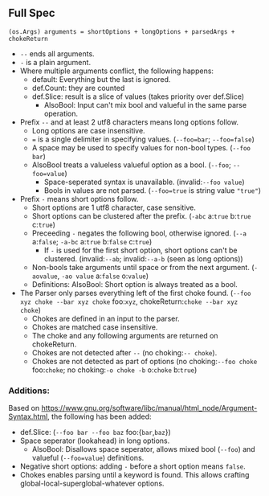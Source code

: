 ## Full Spec
```
(os.Args) arguments = shortOptions + longOptions + parsedArgs + chokeReturn
```

- `--` ends all arguments.
- `-` is a plain argument.
- Where multiple arguments conflict, the following happens:
    - default: Everything but the last is ignored.
    - def.Count: they are counted
    - def.Slice: result is a slice of values (takes priority over def.Slice)
        - AlsoBool: Input can't mix bool and valueful in the same parse operation.
- Prefix `--` and at least 2 utf8 characters means long options follow.
    - Long options are case insensitive.
    - `=` is a single delimiter in specifying values. (`--foo=bar`; `--foo=false`)
    - A space may be used to specify values for non-bool types. (`--foo bar`)
    - AlsoBool treats a valueless valueful option as a bool. (`--foo`; `--foo=value`)
        - Space-seperated syntax is unavailable. (invalid:`--foo value`)
        - Bools in values are not parsed. (`--foo=true` is string value `"true"`)
- Prefix `-` means short options follow.
    - Short options are 1 utf8 character, case sensitive.
    - Short options can be clustered after the prefix. (`-abc` a:`true` b:`true` c:`true`)
    - Preceeding `-` negates the following bool, otherwise ignored. (`--a` a:`false`; `-a-bc` a:`true` b:`false` c:`true`)
        - If `-` is used for the first short option, short options can't be clustered. (invalid:`--ab`; invalid:`--a-b` (seen as long options))
    - Non-bools take arguments until space or from the next argument. (`-aovalue`, `-ao value` a:`false` o:`value`)
    - Definitions: AlsoBool: Short option is always treated as a bool.
- The Parser only parses everything left of the first choke found. (`--foo xyz choke --bar xyz choke` foo:`xyz`, chokeReturn:`choke --bar xyz choke`)
    - Chokes are defined in an input to the parser.
    - Chokes are matched case insensitive.
    - The choke and any following arguments are returned on chokeReturn.
    - Chokes are not detected after `--` (no choking:`-- choke`).
    - Chokes are not detected as part of options (no choking:`--foo choke` foo:`choke`; no choking:`-o choke -b` o:`choke` b:`true`)

### Additions:
Based on https://www.gnu.org/software/libc/manual/html_node/Argument-Syntax.html, the following has been added:

- def.Slice: (`--foo bar --foo baz` foo:{`bar`,`baz`})
- Space seperator (lookahead) in long options.
    - AlsoBool: Disallows space seperator, allows mixed bool (`--foo`) and valueful (`--foo=value`) definitions.
- Negative short options: adding `-` before a short option means `false`.
- Chokes enables parsing until a keyword is found. This allows crafting global-local-superglobal-whatever options.

